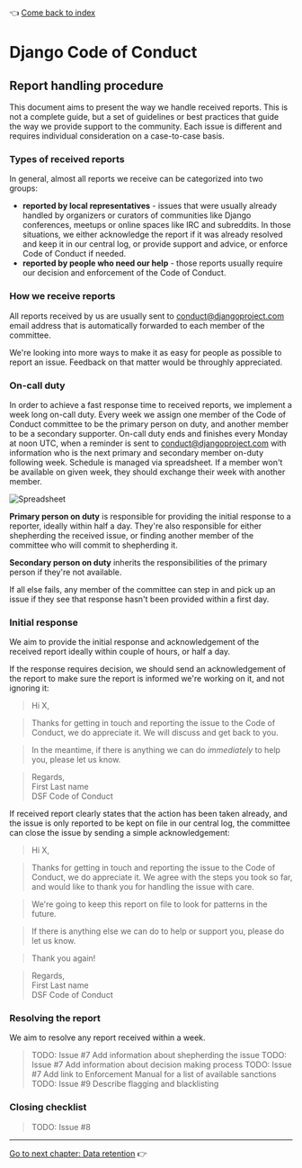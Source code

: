 :point_left: [Come back to index](README.md)

# Django Code of Conduct

## Report handling procedure

This document aims to present the way we handle received reports. This is not a complete guide, but a set of guidelines or best practices that guide the way we provide support to the community. Each issue is different and requires individual consideration on a case-to-case basis.

### Types of received reports

In general, almost all reports we receive can be categorized into two groups:

- **reported by local representatives** - issues that were usually already handled by organizers or curators of communities like Django conferences, meetups or online spaces like IRC and subreddits. In those situations, we either acknowledge the report if it was already resolved and keep it in our central log, or provide support and advice, or enforce Code of Conduct if needed.
- **reported by people who need our help** - those reports usually require our decision and enforcement of the Code of Conduct. 

### How we receive reports

All reports received by us are usually sent to [conduct@djangoproject.com](mailto:conduct@djangoproject.com) email address that is automatically forwarded to each member of the committee.

We're looking into more ways to make it as easy for people as possible to report an issue. Feedback on that matter would be throughly appreciated.

### On-call duty

In order to achieve a fast response time to received reports, we implement a week long on-call duty. Every week we assign one member of the Code of Conduct committee to be the primary person on duty, and another member to be a secondary supporter. On-call duty ends and finishes every Monday at noon UTC, when a reminder is sent to conduct@djangoproject.com with information who is the next primary and secondary member on-duty following week. Schedule is managed via spreadsheet. If a member won't be available on given week, they should exchange their week with another member.

![Spreadsheet](https://docs.google.com/a/sitarska.com/uc?authuser=0&id=0B_sMcBckSgWqX1p5cm50UmQ1VVk)

**Primary person on duty** is responsible for providing the initial response to a reporter, ideally within half a day. They're also responsible for either shepherding the received issue, or finding another member of the committee who will commit to shepherding it.

**Secondary person on duty** inherits the responsibilities of the primary person if they're not available.

If all else fails, any member of the committee can step in and pick up an issue if they see that response hasn't been provided within a first day. 

### Initial response

We aim to provide the initial response and acknowledgement of the received report ideally within couple of hours, or half a day. 

If the response requires decision, we should send an acknowledgement of the report to make sure the report is informed we're working on it, and not ignoring it: 

> Hi X,

> Thanks for getting in touch and reporting the issue to the Code of Conduct, we do appreciate it. We will discuss and get back to you. 

> In the meantime, if there is anything we can do *immediately* to help you, please let us know. 

> Regards,  
> First Last name  
> DSF Code of Conduct

If received report clearly states that the action has been taken already, and the issue is only reported to be kept on file in our central log, the committee can close the issue by sending a simple acknowledgement:

> Hi X,

> Thanks for getting in touch and reporting the issue to the Code of Conduct, we do appreciate it. We agree with the steps you took so far, and would like to thank you for handling the issue with care. 

> We're going to keep this report on file to look for patterns in the future. 

> If there is anything else we can do to help or support you, please do let us know.

> Thank you again!

> Regards,  
> First Last name  
> DSF Code of Conduct

### Resolving the report

We aim to resolve any report received within a week.

> TODO: Issue #7 Add information about shepherding the issue
> TODO: Issue #7 Add information about decision making process
> TODO: Issue #7 Add link to Enforcement Manual for a list of available sanctions
> TODO: Issue #9 Describe flagging and blacklisting

### Closing checklist

> TODO: Issue #8

----

[Go to next chapter: Data retention](data-retention.md) :point_right:
